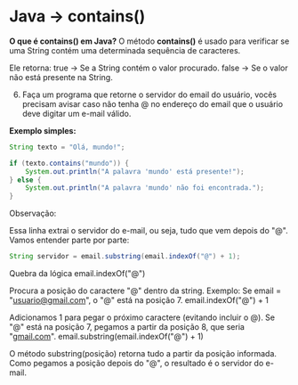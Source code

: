 # Java → contains()

**O que é contains() em Java?**
O método **contains()** é usado para verificar se uma String contém uma determinada sequência de caracteres.

Ele retorna:
 true → Se a String contém o valor procurado.
 false → Se o valor não está presente na String.

6. Faça um programa que retorne o servidor do email do usuário, vocês precisam avisar caso não tenha @ no endereço do email que o usuário deve digitar um e-mail válido.

**Exemplo simples:**

```java
String texto = "Olá, mundo!";

if (texto.contains("mundo")) {
    System.out.println("A palavra 'mundo' está presente!");
} else {
    System.out.println("A palavra 'mundo' não foi encontrada.");
}

```

Observação:

Essa linha extrai o servidor do e-mail, ou seja, tudo que vem depois do "@". Vamos entender parte por parte:

```java
String servidor = email.substring(email.indexOf("@") + 1);
```

Quebra da lógica
email.indexOf("@")

Procura a posição do caractere "@" dentro da string.
Exemplo: Se email = "[usuario@gmail.com](mailto:usuario@gmail.com)", o "@" está na posição 7.
email.indexOf("@") + 1

Adicionamos 1 para pegar o próximo caractere (evitando incluir o @).
Se "@" está na posição 7, pegamos a partir da posição 8, que seria "[gmail.com](http://gmail.com/)".
email.substring(email.indexOf("@") + 1)

O método substring(posição) retorna tudo a partir da posição informada.
Como pegamos a posição depois do "@", o resultado é o servidor do e-mail.

